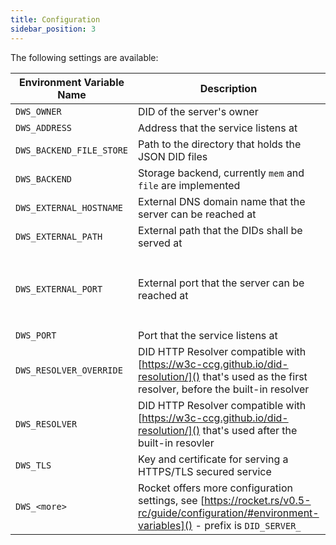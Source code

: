 ```yaml
---
title: Configuration
sidebar_position: 3
---
```


The following settings are available:

| **Environment Variable Name** | **Description**                                                                                                                                   | **Required** | **Default**                                                                                                                                    | **Example**                                                |
| ----------------------------- | ------------------------------------------------------------------------------------------------------------------------------------------------- | ------------ | ---------------------------------------------------------------------------------------------------------------------------------------------- | ---------------------------------------------------------- |
| `DWS_OWNER`                   | DID of the server's owner                                                                                                                         | **yes**      |                                                                                                                                                | `did:key:z6MkrAvU5DpYtUjpJpohoKyKvWdbrQ1yyZcgM5TodLowsahP` |
| `DWS_ADDRESS`                 | Address that the service listens at                                                                                                               | no           | `127.0.0.1`                                                                                                                                    | `0.0.0.0`                                                  |
| `DWS_BACKEND_FILE_STORE`      | Path to the directory that holds the JSON DID files                                                                                               | no           | `$PWD/did_store`                                                                                                                               | `/usr/web-id/did_store`                                    |
| `DWS_BACKEND`                 | Storage backend, currently `mem` and `file` are implemented                                                                                       | no           | `mem`                                                                                                                                          | `file`                                                     |
| `DWS_EXTERNAL_HOSTNAME`       | External DNS domain name that the server can be reached at                                                                                        | no           | `localhost`                                                                                                                                    | `example.com`                                              |
| `DWS_EXTERNAL_PATH`           | External path that the DIDs shall be served at                                                                                                    | no           | `/`                                                                                                                                            | `/dids`                                                    |
| `DWS_EXTERNAL_PORT`           | External port that the server can be reached at                                                                                                   | no           | `$DID_SERVER_PORT` if `$HOSTNAME == "localhost"`, otherwise `443` as required by the [specifiction](https://w3c-ccg.github.io/did-method-web/) | `3000`                                                     |
| `DWS_PORT`                    | Port that the service listens at                                                                                                                  | no           | `3000`                                                                                                                                         | `3000`                                                     |
| `DWS_RESOLVER_OVERRIDE`       | DID HTTP Resolver compatible with [https://w3c-ccg.github.io/did-resolution/]() that's used as the first resolver, before the built-in resolver   | no           |                                                                                                                                                | `http://uni-resolver-web:8080/1.0/identifiers/`            |
| `DWS_RESOLVER`                | DID HTTP Resolver compatible with [https://w3c-ccg.github.io/did-resolution/]() that's used after the built-in resovler                           | no           |                                                                                                                                                | `http://uni-resolver-web:8080/1.0/identifiers/`            |
| `DWS_TLS`                     | Key and certificate for serving a HTTPS/TLS secured service                                                                                       | no           |                                                                                                                                                | `{certs="my.crt", key="private.key"}`                      |
| `DWS_<more>`                  | Rocket offers more configuration settings, see [https://rocket.rs/v0.5-rc/guide/configuration/#environment-variables]() - prefix is `DID_SERVER_` | no           |                                                                                                                                                |                                                            |
